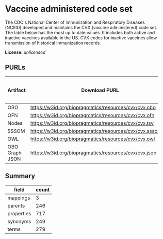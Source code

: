 # Vaccine administered code set

The CDC's National Center of Immunization and Respiratory Diseases (NCIRD) developed and maintains the CVX (vaccine administered) code set. The table below has the most up to date values. It includes both active and inactive vaccines available in the US. CVX codes for inactive vaccines allow transmission of historical immunization records.

**License**: _unlicensed_

## PURLs

| Artifact       | Download PURL                                              | Latest Versioned Download PURL   |
|----------------|------------------------------------------------------------|----------------------------------|
| OBO            | https://w3id.org/biopragmatics/resources/cvx/cvx.obo       |                                  |
| OFN            | https://w3id.org/biopragmatics/resources/cvx/cvx.ofn       |                                  |
| Nodes          | https://w3id.org/biopragmatics/resources/cvx/cvx.tsv       |                                  |
| SSSOM          | https://w3id.org/biopragmatics/resources/cvx/cvx.sssom.tsv |                                  |
| OWL            | https://w3id.org/biopragmatics/resources/cvx/cvx.owl       |                                  |
| OBO Graph JSON | https://w3id.org/biopragmatics/resources/cvx/cvx.json      |                                  |

## Summary

| field      |   count |
|------------|---------|
| mappings   |       3 |
| parents    |     246 |
| properties |     717 |
| synonyms   |     249 |
| terms      |     279 |
